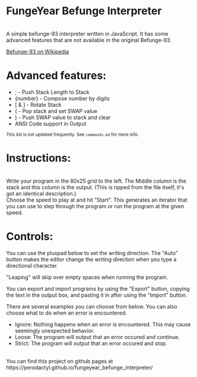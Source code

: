 # FungeYear Befunge Interpreter
<br>
A simple befunge-93 interpreter written in JavaScript. It has some advanced features that are not available in the original Befunge-93.


[Befunge-93 on Wikipedia](https://en.wikipedia.org/wiki/Befunge-93)

# Advanced features:
- ; - Push Stack Length to Stack
- {number} - Compose number by digits
- [ & ] - Rotate Stack
- ( - Pop stack and set SWAP value
- ) - Push SWAP value to stack and clear
- ANSI Code support in Output

<sub>This list is not updated frequently. See `commands.md` for more info.</sub>

# Instructions:
<br>
Write your program in the 80x25 grid to the left. The Middle column is the stack and this column is the output. (This is ripped from the file itself, it's got an identical description.)
<br>
Choose the speed to play at and hit "Start". This generates an iterator that you can use to step through the program or run the program at the given speed.

# Controls:

You can use the pluspad below to set the writing direction. The "Auto" button makes the editor change the writing direction when you type a directional character.

"Leaping" will skip over empty spaces when running the program.

You can export and import programs by using the "Export" button, copying the text in the output box, and pasting it in after using the "Import" button.

There are several examples you can choose from below. You can also choose what to do when an error is encountered.
- Ignore: Nothing happens when an error is encountered. This may cause seemingly unexpected behavior.
- Loose: The program will output that an error occured and continue.
- Strict: The program will output that an error occured and stop.
<br>
You can find this project on github pages at https://perodactyl.github.io/fungeyear_befunge_interpreter/